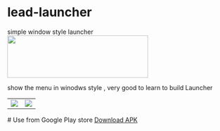 # lead-launcher
simple window style launcher <br/>
<a href="https://play.google.com/store/apps/details?id=com.leadweblife.leadlauncher">
<img border="0" height="96" src="https://4.bp.blogspot.com/-0K_0QZT_O4Q/WBwW4setDnI/AAAAAAAAEWI/gfTiNu_60P4fiO4UVJcAbbpcY-n-KfXMACLcB/s320/download.png" width="320" /></a>

show the menu in winodws style , very good to learn to build Launcher
<table>
<tr>
<td>
<img src="https://lh3.googleusercontent.com/2bx1bGBcQMO4gkOUHoLdvpBTWILXARGK53z4wVR1vYUiVLCafvsP9SXXuJzqzj_NHoRr=h900-rw"/>
</td>
<td>
<img src="https://lh3.googleusercontent.com/Og-ZzCiu0APDnxjSEsvJPiz_7W_tpGo5xCuB4VMqLHqkC2AebRJNqxHc05GIspZvkg=h900-rw"/>
</td>
</tr>
</table>
# Use from Google Play store
<a href="https://play.google.com/store/apps/details?id=com.leadweblife.leadlauncher">Download APK</a>

